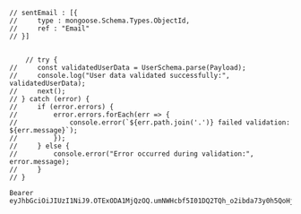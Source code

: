     // sentEmail : [{
    //     type : mongoose.Schema.Types.ObjectId,
    //     ref : "Email"
    // }]


        // try {
    //     const validatedUserData = UserSchema.parse(Payload);
    //     console.log("User data validated successfully:", validatedUserData);
    //     next();
    // } catch (error) {
    //     if (error.errors) {
    //         error.errors.forEach(err => {
    //             console.error(`${err.path.join('.')} failed validation: ${err.message}`);
    //         });
    //     } else {
    //         console.error("Error occurred during validation:", error.message);
    //     }
    // }

    Bearer eyJhbGciOiJIUzI1NiJ9.OTExODA1MjQzOQ.umNWHcbf5I01DQ2TQh_o2ibda73y0h5QoHjVIoJMgq8